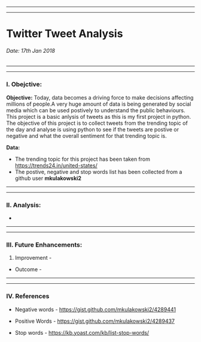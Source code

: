 ******************************************************************************************************************************
******************************************************************************************************************************

# Twitter Tweet Analysis  

###### Date: 17th Jan 2018                                                                                                     

******************************************************************************************************************************
******************************************************************************************************************************


### I.	Obejctive: 

**Objective:** 
Today, data becomes a driving force to make decisions affecting millions of people.A very huge amount of data is being generated by social media which can be used postively to understand the public behaviours. This project is a basic anlysis of tweets as this is my first project in python. The objective of this project is to collect tweets from the trending topic of the  day and analyse is using python to see if the tweets are postive or negative and what the overall sentiment for that trending topic is. 

**Data:**

* The trending topic for this project has been taken from https://trends24.in/united-states/ 
* The postive, negative and stop  words list has been collected from a github user **mkulakowski2** 


******************************************************************************************************************************
******************************************************************************************************************************

### II.	Analysis:

* 

******************************************************************************************************************************
******************************************************************************************************************************

### III. Future Enhancements:

1) Improvement - 
*  Outcome - 

******************************************************************************************************************************
******************************************************************************************************************************
### IV. References 

* Negative words - https://gist.github.com/mkulakowski2/4289441

* Positive Words - https://gist.github.com/mkulakowski2/4289437

* Stop words - https://kb.yoast.com/kb/list-stop-words/
